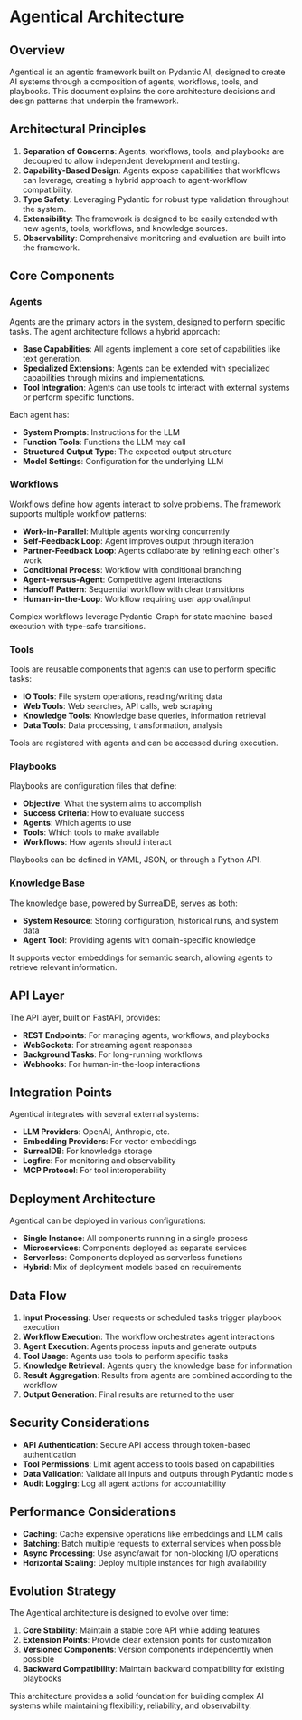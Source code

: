 # Agentical Architecture

## Overview

Agentical is an agentic framework built on Pydantic AI, designed to create AI systems through a composition of agents, workflows, tools, and playbooks. This document explains the core architecture decisions and design patterns that underpin the framework.

## Architectural Principles

1. **Separation of Concerns**: Agents, workflows, tools, and playbooks are decoupled to allow independent development and testing.
2. **Capability-Based Design**: Agents expose capabilities that workflows can leverage, creating a hybrid approach to agent-workflow compatibility.
3. **Type Safety**: Leveraging Pydantic for robust type validation throughout the system.
4. **Extensibility**: The framework is designed to be easily extended with new agents, tools, workflows, and knowledge sources.
5. **Observability**: Comprehensive monitoring and evaluation are built into the framework.

## Core Components

### Agents

Agents are the primary actors in the system, designed to perform specific tasks. The agent architecture follows a hybrid approach:

- **Base Capabilities**: All agents implement a core set of capabilities like text generation.
- **Specialized Extensions**: Agents can be extended with specialized capabilities through mixins and implementations.
- **Tool Integration**: Agents can use tools to interact with external systems or perform specific functions.

Each agent has:
- **System Prompts**: Instructions for the LLM
- **Function Tools**: Functions the LLM may call
- **Structured Output Type**: The expected output structure
- **Model Settings**: Configuration for the underlying LLM

### Workflows

Workflows define how agents interact to solve problems. The framework supports multiple workflow patterns:

- **Work-in-Parallel**: Multiple agents working concurrently
- **Self-Feedback Loop**: Agent improves output through iteration
- **Partner-Feedback Loop**: Agents collaborate by refining each other's work
- **Conditional Process**: Workflow with conditional branching
- **Agent-versus-Agent**: Competitive agent interactions
- **Handoff Pattern**: Sequential workflow with clear transitions
- **Human-in-the-Loop**: Workflow requiring user approval/input

Complex workflows leverage Pydantic-Graph for state machine-based execution with type-safe transitions.

### Tools

Tools are reusable components that agents can use to perform specific tasks:

- **IO Tools**: File system operations, reading/writing data
- **Web Tools**: Web searches, API calls, web scraping
- **Knowledge Tools**: Knowledge base queries, information retrieval
- **Data Tools**: Data processing, transformation, analysis

Tools are registered with agents and can be accessed during execution.

### Playbooks

Playbooks are configuration files that define:

- **Objective**: What the system aims to accomplish
- **Success Criteria**: How to evaluate success
- **Agents**: Which agents to use
- **Tools**: Which tools to make available
- **Workflows**: How agents should interact

Playbooks can be defined in YAML, JSON, or through a Python API.

### Knowledge Base

The knowledge base, powered by SurrealDB, serves as both:

- **System Resource**: Storing configuration, historical runs, and system data
- **Agent Tool**: Providing agents with domain-specific knowledge

It supports vector embeddings for semantic search, allowing agents to retrieve relevant information.

## API Layer

The API layer, built on FastAPI, provides:

- **REST Endpoints**: For managing agents, workflows, and playbooks
- **WebSockets**: For streaming agent responses
- **Background Tasks**: For long-running workflows
- **Webhooks**: For human-in-the-loop interactions

## Integration Points

Agentical integrates with several external systems:

- **LLM Providers**: OpenAI, Anthropic, etc.
- **Embedding Providers**: For vector embeddings
- **SurrealDB**: For knowledge storage
- **Logfire**: For monitoring and observability
- **MCP Protocol**: For tool interoperability

## Deployment Architecture

Agentical can be deployed in various configurations:

- **Single Instance**: All components running in a single process
- **Microservices**: Components deployed as separate services
- **Serverless**: Components deployed as serverless functions
- **Hybrid**: Mix of deployment models based on requirements

## Data Flow

1. **Input Processing**: User requests or scheduled tasks trigger playbook execution
2. **Workflow Execution**: The workflow orchestrates agent interactions
3. **Agent Execution**: Agents process inputs and generate outputs
4. **Tool Usage**: Agents use tools to perform specific tasks
5. **Knowledge Retrieval**: Agents query the knowledge base for information
6. **Result Aggregation**: Results from agents are combined according to the workflow
7. **Output Generation**: Final results are returned to the user

## Security Considerations

- **API Authentication**: Secure API access through token-based authentication
- **Tool Permissions**: Limit agent access to tools based on capabilities
- **Data Validation**: Validate all inputs and outputs through Pydantic models
- **Audit Logging**: Log all agent actions for accountability

## Performance Considerations

- **Caching**: Cache expensive operations like embeddings and LLM calls
- **Batching**: Batch multiple requests to external services when possible
- **Async Processing**: Use async/await for non-blocking I/O operations
- **Horizontal Scaling**: Deploy multiple instances for high availability

## Evolution Strategy

The Agentical architecture is designed to evolve over time:

1. **Core Stability**: Maintain a stable core API while adding features
2. **Extension Points**: Provide clear extension points for customization
3. **Versioned Components**: Version components independently when possible
4. **Backward Compatibility**: Maintain backward compatibility for existing playbooks

This architecture provides a solid foundation for building complex AI systems while maintaining flexibility, reliability, and observability.